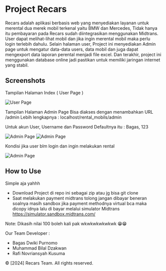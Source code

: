 # Project Recars

Recars adalah aplikasi berbasis web yang menyediakan layanan untuk merental dua merek mobil terkenal yaitu BMW dan Mercedes, Tidak hanya itu pembayaran pada Recars sudah diintegrasikan menggunakan Midtrans. User dapat melihat-lihat mobil dan jika ingin merental mobil maka perlu login terlebih dahulu. Selain halaman user, Project ini menyediakan Admin page untuk mengatur data-data users, data mobil dan juga dapat mengexport data laporan perental menjadi file excel. Dan terakhir, project ini menggunakan database online jadi pastikan untuk memiliki jaringan internet yang stabil.

## Screenshots

Tampilan Halaman Index ( User Page )

![User Page](https://gcdnb.pbrd.co/images/eaKTsQn0VYCw.png?o=1)

Tampilan Halaman Admin Page
Bisa diakses dengan menambahkan URL /admin
Lebih lengkapnya : localhost/rental_mobils/admin

Untuk akun User, Username dan Password Defaultnya itu : Bagas, 123

![Admin Page](https://gcdnb.pbrd.co/images/47r0VuIFTsg9.png?o=1)
![Admin Page](https://gcdnb.pbrd.co/images/C6QPG5KkaYW2.png?o=1)

Kondisi jika user blm login dan ingin melakukan rental

![Admin Page](https://gcdnb.pbrd.co/images/nJMZELox3Km2.png?o=1)


## How to Use

Simple aja yahhh
- Download Project di repo ini sebagai zip atau jg bisa git clone
- Saat melakukan payment midtrans tolong jangan dibayar beneran soalnya masih sandbox
jika payment methodnya virtual bca maka dicopy idnya lalu di bayar melalui simulator Midtrans
https://simulator.sandbox.midtrans.com/

Note: Dikasih nilai 100 boleh kali pak wkwkwkwkwkwk 😁😁

Our Team Developer :
- Bagas Dwiki Purnomo
- Muhammad Bilal Dzakwan
- Rafi Novriansyah Kusuma
  
© [2024] Recars Team. All rights reserved.



